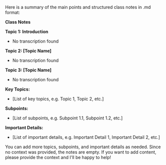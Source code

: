 Here is a summary of the main points and structured class notes in .md format:

**Class Notes**

**Topic 1: Introduction**

* No transcription found

**Topic 2: [Topic Name]**

* No transcription found

**Topic 3: [Topic Name]**

* No transcription found

**Key Topics:**

* [List of key topics, e.g. Topic 1, Topic 2, etc.]

**Subpoints:**

* [List of subpoints, e.g. Subpoint 1.1, Subpoint 1.2, etc.]

**Important Details:**

* [List of important details, e.g. Important Detail 1, Important Detail 2, etc.]

You can add more topics, subpoints, and important details as needed. Since no context was provided, the notes are empty. If you want to add content, please provide the context and I'll be happy to help!